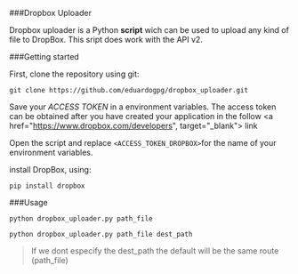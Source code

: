 ###Dropbox Uploader

Dropbox uploader is a Python __script__ wich can be used to upload any kind of file to DropBox.
This sript does work with the API v2.

###Getting started

First, clone the repository using git:

```
git clone https://github.com/eduardogpg/dropbox_uploader.git
```

Save your _ACCESS TOKEN_ in a environment variables. The access token can be obtained after you have created your application in the follow <a href="https://www.dropbox.com/developers", target="_blank"> link </a>

Open the script and replace ```<ACCESS_TOKEN_DROPBOX>```for the name of your environment variables.

install DropBox, using:

```
pip install dropbox
```

###Usage

```
python dropbox_uploader.py path_file
```

```
python dropbox_uploader.py path_file dest_path
```

> If we dont especify the dest_path the default will be the same route (path_file)